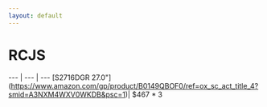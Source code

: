 ```yaml
---
layout: default
---
```

# RCJS

--- | --- | ---
[S2716DGR 27.0"] (https://www.amazon.com/gp/product/B0149QBOF0/ref=ox_sc_act_title_4?smid=A3NXM4WXV0WKDB&psc=1)| $467 * 3
